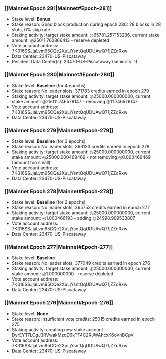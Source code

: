 ### [[Mainnet Epoch 281|Mainnet#Epoch-281]]
* Stake level: **Bonus**
* Stake reason: Good block production during epoch 280: 28 blocks in 28 slots, 0% skip rate
* Staking activity: target stake amount: ◎65781.257153236, current stake amount: ◎25011.762866413 - reserve depleted
* Vote account address: 7K316SSJjaLvm95CQe2XuLjYsntQqUDUAwQ71jZZdRxw
* Data Center: 23470-US-Piscataway
* Resident Data Center(s): 23470-US-Piscataway (seniority: 1)
### [[Mainnet Epoch 280|Mainnet#Epoch-280]]
* Stake level: **Baseline** (for 4 epochs)
* Stake reason: No leader slots; 371783 credits earned in epoch 279
* Staking activity: target stake amount: ◎25000.000000000, current stake amount: ◎25011.746576147 - removing ◎11.746576147
* Vote account address: 7K316SSJjaLvm95CQe2XuLjYsntQqUDUAwQ71jZZdRxw
* Data Center: 23470-US-Piscataway
### [[Mainnet Epoch 279|Mainnet#Epoch-279]]
* Stake level: **Baseline** (for 3 epochs)
* Stake reason: No leader slots; 366133 credits earned in epoch 278
* Staking activity: target stake amount: ◎25000.000000000, current stake amount: ◎25000.000469469 - not removing ◎0.000469469 (amount too small)
* Vote account address: 7K316SSJjaLvm95CQe2XuLjYsntQqUDUAwQ71jZZdRxw
* Data Center: 23470-US-Piscataway
### [[Mainnet Epoch 278|Mainnet#Epoch-278]]
* Stake level: **Baseline** (for 2 epochs)
* Stake reason: No leader slots; 365753 credits earned in epoch 277
* Staking activity: target stake amount: ◎25000.000000000, current stake amount: ◎1.000466193 - adding ◎24998.999533807
* Vote account address: 7K316SSJjaLvm95CQe2XuLjYsntQqUDUAwQ71jZZdRxw
* Data Center: 23470-US-Piscataway
### [[Mainnet Epoch 277|Mainnet#Epoch-277]]
* Stake level: **Baseline**
* Stake reason: No leader slots; 377049 credits earned in epoch 276
* Staking activity: target stake amount: ◎25000.000000000, current stake amount: ◎1.000000000 - reserve depleted
* Vote account address: 7K316SSJjaLvm95CQe2XuLjYsntQqUDUAwQ71jZZdRxw
* Data Center: 23470-US-Piscataway
### [[Mainnet Epoch 276|Mainnet#Epoch-276]]
* Stake level: **None**
* Stake reason: Insufficient vote credits: 25015 credits earned in epoch 275
* Staking activity: creating new stake account DyrEYT7LCgJ3RVwakMzqD9kTT4C2RJWAhcxK6oVnBCpV
* Vote account address: 7K316SSJjaLvm95CQe2XuLjYsntQqUDUAwQ71jZZdRxw
* Data Center: 23470-US-Piscataway